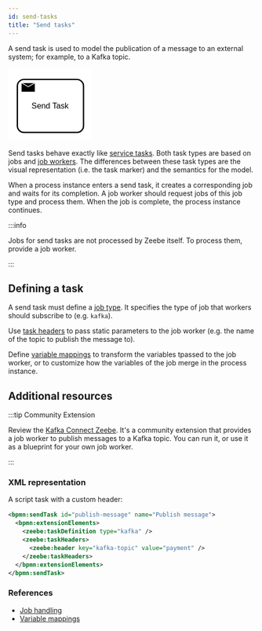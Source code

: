 ```yaml
---
id: send-tasks
title: "Send tasks"
---
```


A send task is used to model the publication of a message to an external system; for example, to a
Kafka topic.

![task](assets/send-task.png)

Send tasks behave exactly like [service tasks](/components/modeler/bpmn/service-tasks/service-tasks.md). Both task
types are based on jobs and [job workers](/components/concepts/job-workers.md). The
differences between these task types are the visual representation (i.e. the task marker) and the
semantics for the model.

When a process instance enters a send task, it creates a corresponding job and waits for its
completion. A job worker should request jobs of this job type and process them. When the job is
complete, the process instance continues.

:::info

Jobs for send tasks are not processed by Zeebe itself. To process them, provide
a job worker.

:::

## Defining a task

A send task must define a [job type](/components/modeler/bpmn/service-tasks/service-tasks.md#task-definition). It specifies
the type of job that workers should subscribe to (e.g. `kafka`).

Use [task headers](/components/modeler/bpmn/service-tasks/service-tasks.md#task-headers) to pass static parameters to the job
worker (e.g. the name of the topic to publish the message to).

Define [variable mappings](/components/modeler/bpmn/service-tasks/service-tasks.md#variable-mappings) to transform the
variables tpassed to the job worker, or to customize how the variables of the job merge
in the process instance.

## Additional resources

:::tip Community Extension

Review the [Kafka Connect Zeebe](https://github.com/camunda-community-hub/kafka-connect-zeebe). It's a
community extension that provides a job worker to publish messages to a Kafka topic. You can run it,
or use it as a blueprint for your own job worker.

:::

### XML representation

A script task with a custom header:

```xml
<bpmn:sendTask id="publish-message" name="Publish message">
  <bpmn:extensionElements>
    <zeebe:taskDefinition type="kafka" />
    <zeebe:taskHeaders>
      <zeebe:header key="kafka-topic" value="payment" />
    </zeebe:taskHeaders>
  </bpmn:extensionElements>
</bpmn:sendTask>
```

### References

- [Job handling](/components/concepts/job-workers.md)
- [Variable mappings](/components/concepts/variables.md#inputoutput-variable-mappings)
